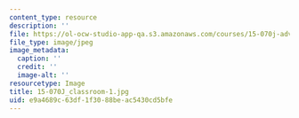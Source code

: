 ```yaml
---
content_type: resource
description: ''
file: https://ol-ocw-studio-app-qa.s3.amazonaws.com/courses/15-070j-advanced-stochastic-processes-fall-2013/e9a4689c63df1f3088beac5430cd5bfe_15-070J_classroom-1.jpg
file_type: image/jpeg
image_metadata:
  caption: ''
  credit: ''
  image-alt: ''
resourcetype: Image
title: 15-070J_classroom-1.jpg
uid: e9a4689c-63df-1f30-88be-ac5430cd5bfe
---
```

